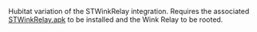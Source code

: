 Hubitat variation of the STWinkRelay integration. Requires the associated [STWinkRelay.apk](http://wink.boshdirect.com/updates/files/STWinkRelay_0-2-1a.apk) to be installed and the Wink Relay to be rooted.